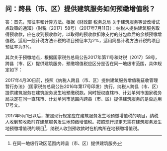 ## 问：跨县（市、区）提供建筑服务如何预缴增值税？

答：首先，预征率和计算方法。根据《财政部 税务总局 关于建筑服务等营改增试点政策的通知》（财税〔2017〕58号）（2017年7月11日）：纳税人提供建筑服务取得预收款，应在收到预收款时，以取得的预收款扣除支付的分包款后的余额预缴增值税。适用一般计税方法计税的项目预征率为2%，适用简易计税方法计税的项目预征率为3%。

其次关于预缴地点，根据国家税务总局公告2017年第11号和财税〔2017〕58号，跨县（市、区）提供建筑服务，预缴增值税应区分是否在同一地级市范围，具体规定如下：

2017年4月30日前，按照《纳税人跨县（市、区）提供建筑服务增值税征收管理暂行办法》（国家税务总局公告2016年第17号印发）执行，纳税人跨县（市、区）提供建筑服务在建筑服务发生地预缴税款。同时授权直辖市、计划单列市国家税务局决定在同一直辖市、计划单列市范围内跨县（市、区）提供建筑服务的是否适用17号文。

2017年5月1日以后，按照现行规定应在建筑服务发生地预缴增值税的项目，纳税人收到预收款时在建筑服务发生地预缴增值税。按照现行规定无需在建筑服务发生地预缴增值税的项目[^1]，纳税人收到预收款时在机构所在地预缴增值税。

[^1]: 在同一地级行政区范围内跨县（市、区）提供建筑服务

